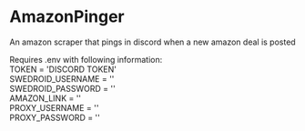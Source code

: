 # AmazonPinger
An amazon scraper that pings in discord when a new amazon deal is posted

Requires .env with following information:\
TOKEN = 'DISCORD TOKEN'\
SWEDROID_USERNAME = ''\
SWEDROID_PASSWORD = ''\
AMAZON_LINK = ''\
PROXY_USERNAME = ''\
PROXY_PASSWORD = ''
